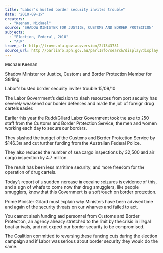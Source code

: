 ```yaml
---
title: "Labor's busted border security invites trouble"
date: "2010-09-15"
creators:
  - "Keenan, Michael"
source: "SHADOW MINISTER FOR JUSTICE, CUSTOMS AND BORDER PROTECTION"
subjects:
  - "Election, Federal, 2010"
  - "ALP"
trove_url: http://trove.nla.gov.au/version/211343731
source_url: http://parlinfo.aph.gov.au/parlInfo/search/display/display.w3p;query=Id%3A%22media/pressrel/216338%22
---
```


 Michael Keenan 

 Shadow Minister for Justice, Customs and Border Protection  Member for Stirling 

 

 Labor's busted border security invites trouble  15/09/10  

 The Labor Government’s decision to slash resources from port security has severely  weakened our border defences and made the job of foreign drug cartels easier.  

 Earlier this year the Rudd/Gillard Labor Government took the axe to 250 staff from the  Customs and Border Protection Service, the men and women working each day to secure our  borders.  

 They slashed the budget of the Customs and Border Protection Service by $146.3m and cut  further funding from the Australian Federal Police.  

 They also reduced the number of sea cargo inspections by 32,500 and air cargo inspection by  4.7 million.  

 The result has been less maritime security, and more freedom for the operation of drug  cartels.  

 Today’s report of a sudden increase in cocaine seizures is evidence of this, and a sign of  what’s to come now that drug smugglers, like people smugglers, know that this Government  is a soft touch on border protection.  

 Prime Minister Gillard must explain why Ministers have been advised time and again of the  security threats on our wharves and failed to act.  

 You cannot slash funding and personnel from Customs and Border Protection, an agency  already stretched to the limit by the crisis in illegal boat arrivals, and not expect our border  security to be compromised.  

 The Coalition committed to reversing these funding cuts during the election campaign and if  Labor was serious about border security they would do the same.  

 

  

